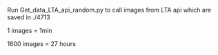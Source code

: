 Run Get_data_LTA_api_random.py to call images from LTA api which are saved in ./4713

1 images = 1min

1600 images = 27 hours
